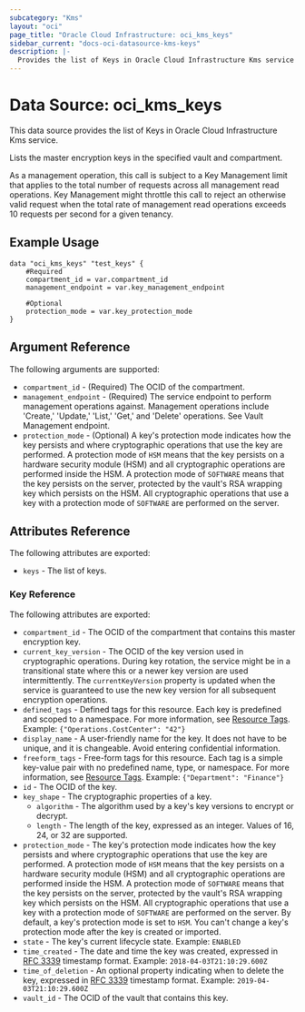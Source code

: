```yaml
---
subcategory: "Kms"
layout: "oci"
page_title: "Oracle Cloud Infrastructure: oci_kms_keys"
sidebar_current: "docs-oci-datasource-kms-keys"
description: |-
  Provides the list of Keys in Oracle Cloud Infrastructure Kms service
---
```


# Data Source: oci_kms_keys
This data source provides the list of Keys in Oracle Cloud Infrastructure Kms service.

Lists the master encryption keys in the specified vault and compartment.

As a management operation, this call is subject to a Key Management limit that applies to the total number
of requests across all management read operations. Key Management might throttle this call to reject an
otherwise valid request when the total rate of management read operations exceeds 10 requests per second
for a given tenancy.


## Example Usage

```hcl
data "oci_kms_keys" "test_keys" {
	#Required
	compartment_id = var.compartment_id
	management_endpoint = var.key_management_endpoint

	#Optional
	protection_mode = var.key_protection_mode
}
```

## Argument Reference

The following arguments are supported:

* `compartment_id` - (Required) The OCID of the compartment.
* `management_endpoint` - (Required) The service endpoint to perform management operations against. Management operations include 'Create,' 'Update,' 'List,' 'Get,' and 'Delete' operations. See Vault Management endpoint.
* `protection_mode` - (Optional) A key's protection mode indicates how the key persists and where cryptographic operations that use the key are performed. A  protection mode of `HSM` means that the key persists on a hardware security module (HSM) and all cryptographic operations are  performed inside the HSM. A protection mode of `SOFTWARE` means that the key persists on the server, protected by the vault's  RSA wrapping key which persists on the HSM. All cryptographic operations that use a key with a protection mode of  `SOFTWARE` are performed on the server. 


## Attributes Reference

The following attributes are exported:

* `keys` - The list of keys.

### Key Reference

The following attributes are exported:

* `compartment_id` - The OCID of the compartment that contains this master encryption key.
* `current_key_version` - The OCID of the key version used in cryptographic operations. During key rotation, the service might be in a transitional state where this or a newer key version are used intermittently. The `currentKeyVersion` property is updated when the service is guaranteed to use the new key version for all subsequent encryption operations. 
* `defined_tags` - Defined tags for this resource. Each key is predefined and scoped to a namespace. For more information, see [Resource Tags](https://docs.cloud.oracle.com/iaas/Content/General/Concepts/resourcetags.htm). Example: `{"Operations.CostCenter": "42"}` 
* `display_name` - A user-friendly name for the key. It does not have to be unique, and it is changeable. Avoid entering confidential information. 
* `freeform_tags` - Free-form tags for this resource. Each tag is a simple key-value pair with no predefined name, type, or namespace. For more information, see [Resource Tags](https://docs.cloud.oracle.com/iaas/Content/General/Concepts/resourcetags.htm). Example: `{"Department": "Finance"}` 
* `id` - The OCID of the key.
* `key_shape` - The cryptographic properties of a key.
	* `algorithm` - The algorithm used by a key's key versions to encrypt or decrypt.
	* `length` - The length of the key, expressed as an integer. Values of 16, 24, or 32 are supported. 
* `protection_mode` - The key's protection mode indicates how the key persists and where cryptographic operations that use the key are performed. A protection mode of `HSM` means that the key persists on a hardware security module (HSM) and all cryptographic operations are performed inside the HSM. A protection mode of `SOFTWARE` means that the key persists on the server, protected by the vault's RSA wrapping key which persists  on the HSM. All cryptographic operations that use a key with a protection mode of `SOFTWARE` are performed on the server. By default,  a key's protection mode is set to `HSM`. You can't change a key's protection mode after the key is created or imported. 
* `state` - The key's current lifecycle state.  Example: `ENABLED` 
* `time_created` - The date and time the key was created, expressed in [RFC 3339](https://tools.ietf.org/html/rfc3339) timestamp format.  Example: `2018-04-03T21:10:29.600Z` 
* `time_of_deletion` - An optional property indicating when to delete the key, expressed in [RFC 3339](https://tools.ietf.org/html/rfc3339) timestamp format. Example: `2019-04-03T21:10:29.600Z` 
* `vault_id` - The OCID of the vault that contains this key.

